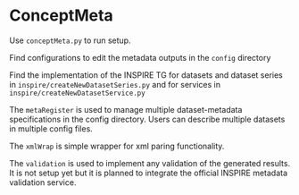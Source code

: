 # ConceptMeta

Use `conceptMeta.py` to run setup.

Find configurations to edit the metadata outputs in the `config` directory

Find the implementation of the INSPIRE TG for datasets and dataset series in `inspire/createNewDatasetSeries.py` and for services in `inspire/createNewDatasetService.py`

The `metaRegister` is used to manage multiple dataset-metadata specifications in the config directory. Users can describe multiple datasets in multiple config files.

The `xmlWrap` is simple wrapper for xml paring functionality.

The `validation` is used to implement any validation of the generated results. It is not setup yet but it is planned to integrate the official INSPIRE metadata validation service.
